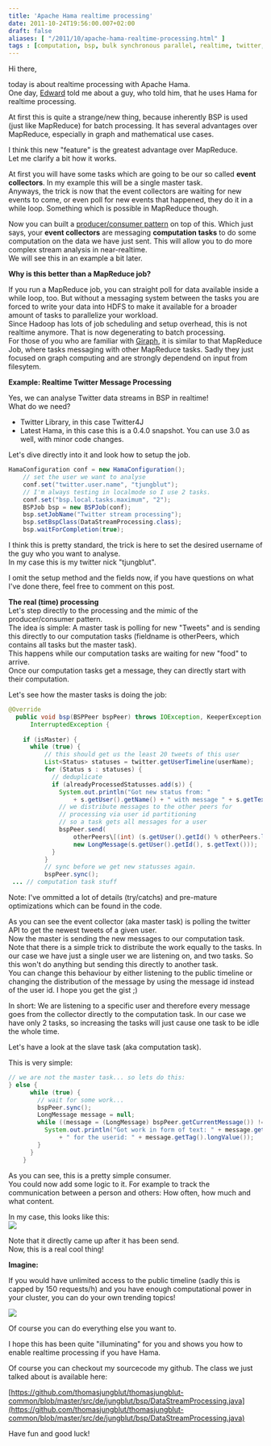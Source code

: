 ```yaml
---
title: 'Apache Hama realtime processing'
date: 2011-10-24T19:56:00.007+02:00
draft: false
aliases: [ "/2011/10/apache-hama-realtime-processing.html" ]
tags : [computation, bsp, bulk synchronous parallel, realtime, twitter, apache hama, real time, processing]
---
```


Hi there,  
  
today is about realtime processing with Apache Hama.  
One day, [Edward](https://twitter.com/#!/eddieyoon) told me about a guy, who told him, that he uses Hama for realtime processing.  
  
At first this is quite a strange/new thing, because inherently BSP is used (just like MapReduce) for batch processing. It has several advantages over MapReduce, especially in graph and mathematical use cases.  
  
I think this new "feature" is the greatest advantage over MapReduce.  
Let me clarify a bit how it works.  
  
At first you will have some tasks which are going to be our so called **event collectors**. In my example this will be a single master task.  
Anyways, the trick is now that the event collectors are waiting for new events to come, or even poll for new events that happened, they do it in a while loop. Something which is possible in MapReduce though.  
  
Now you can built a [producer/consumer pattern](http://zone.ni.com/devzone/cda/tut/p/id/3023) on top of this. Which just says, your **event collectors** are messaging **computation tasks** to do some computation on the data we have just sent. This will allow you to do more complex stream analysis in near-realtime.  
We will see this in an example a bit later.  
  
**Why is this better than a MapReduce job?**  

If you run a MapReduce job, you can straight poll for data available inside a while loop, too. But without a messaging system between the tasks you are forced to write your data into HDFS to make it available for a broader amount of tasks to parallelize your workload.  
Since Hadoop has lots of job scheduling and setup overhead, this is not realtime anymore. That is now degenerating to batch processing.  
For those of you who are familiar with [Giraph](http://incubator.apache.org/giraph/), it is similar to that MapReduce Job, where tasks messaging with other MapReduce tasks. Sadly they just focused on graph computing and are strongly dependend on input from filesytem.  
  
**Example: Realtime Twitter Message Processing**  

Yes, we can analyse Twitter data streams in BSP in realtime!  
What do we need?  

*   Twitter Library, in this case Twitter4J
*   Latest Hama, in this case this is a 0.4.0 snapshot. You can use 3.0 as well, with minor code changes.

Let's dive directly into it and look how to setup the job.  
  
```java
HamaConfiguration conf = new HamaConfiguration();  
    // set the user we want to analyse  
    conf.set("twitter.user.name", "tjungblut");  
    // I'm always testing in localmode so I use 2 tasks.  
    conf.set("bsp.local.tasks.maximum", "2");  
    BSPJob bsp = new BSPJob(conf);  
    bsp.setJobName("Twitter stream processing");  
    bsp.setBspClass(DataStreamProcessing.class);  
    bsp.waitForCompletion(true);  
```  

I think this is pretty standard, the trick is here to set the desired username of the guy who you want to analyse.  
In my case this is my twitter nick "tjungblut".  
  
I omit the setup method and the fields now, if you have questions on what I've done there, feel free to comment on this post.  
  
**The real (time) processing**  
Let's step directly to the processing and the mimic of the producer/consumer pattern.  
The idea is simple: A master task is polling for new "Tweets" and is sending this directly to our computation tasks (fieldname is otherPeers, which contains all tasks but the master task).  
This happens while our computation tasks are waiting for new "food" to arrive.  
Once our computation tasks get a message, they can directly start with their computation.  
  
Let's see how the master tasks is doing the job:  
  
```java
@Override  
  public void bsp(BSPPeer bspPeer) throws IOException, KeeperException,  
      InterruptedException {  
  
    if (isMaster) {  
      while (true) {  
          // this should get us the least 20 tweets of this user  
          List<Status> statuses = twitter.getUserTimeline(userName);  
          for (Status s : statuses) {  
            // deduplicate  
            if (alreadyProcessedStatusses.add(s)) {  
              System.out.println("Got new status from: "  
                  + s.getUser().getName() + " with message " + s.getText());  
              // we distribute messages to the other peers for  
              // processing via user id partitioning  
              // so a task gets all messages for a user  
              bspPeer.send(  
                  otherPeers\[(int) (s.getUser().getId() % otherPeers.length)\],  
                  new LongMessage(s.getUser().getId(), s.getText()));  
            }  
          }  
          // sync before we get new statusses again.  
          bspPeer.sync();  
 ... // computation task stuff  
```

Note: I've ommitted a lot of details (try/catchs) and pre-mature optimizations which can be found in the code.  
  
As you can see the event collector (aka master task) is polling the twitter API to get the newest tweets of a given user.  
Now the master is sending the new messages to our computation task.  
Note that there is a simple trick to distribute the work equally to the tasks. In our case we have just a single user we are listening on, and two tasks. So this won't do anything but sending this directly to another task.  
You can change this behaviour by either listening to the public timeline or changing the distribution of the message by using the message id instead of the user id. I hope you get the gist ;)  
  
In short: We are listening to a specific user and therefore every message goes from the collector directly to the computation task. In our case we have only 2 tasks, so increasing the tasks will just cause one task to be idle the whole time.  
  
Let's have a look at the slave task (aka computation task).  
  
This is very simple:  

```java
// we are not the master task... so lets do this:  
} else {  
      while (true) {  
        // wait for some work...  
        bspPeer.sync();  
        LongMessage message = null;  
        while ((message = (LongMessage) bspPeer.getCurrentMessage()) != null) {  
          System.out.println("Got work in form of text: " + message.getData()  
              + " for the userid: " + message.getTag().longValue());  
        }  
      }  
    }  

```  

As you can see, this is a pretty simple consumer.  
You could now add some logic to it. For example to track the communication between a person and others: How often, how much and what content.  
  
In my case, this looks like this:  
[![](http://2.bp.blogspot.com/-6MS0x-aEbys/TqWlhBnqlhI/AAAAAAAAAV4/I8F_P9Ou0Z0/s320/hama-realtime.PNG)](http://2.bp.blogspot.com/-6MS0x-aEbys/TqWlhBnqlhI/AAAAAAAAAV4/I8F_P9Ou0Z0/s1600/hama-realtime.PNG)
  
Note that it directly came up after it has been send.  
Now, this is a real cool thing!  
  
**Imagine:**  

If you would have unlimited access to the public timeline (sadly this is capped by 150 requests/h) and you have enough computational power in your cluster, you can do your own trending topics!  

[![](http://2.bp.blogspot.com/-LkdKw6IG5Tw/TqWmN0PwYaI/AAAAAAAAAWA/ua7DRkD3CHw/s1600/twittertrends.PNG)](http://2.bp.blogspot.com/-LkdKw6IG5Tw/TqWmN0PwYaI/AAAAAAAAAWA/ua7DRkD3CHw/s1600/twittertrends.PNG)

Of course you can do everything else you want to.  
  
I hope this has been quite "illuminating" for you and shows you how to enable realtime processing if you have Hama.  
  
Of course you can checkout my sourcecode my github. The class we just talked about is available here:  
  
[https://github.com/thomasjungblut/thomasjungblut-common/blob/master/src/de/jungblut/bsp/DataStreamProcessing.java](https://github.com/thomasjungblut/thomasjungblut-common/blob/master/src/de/jungblut/bsp/DataStreamProcessing.java)  
  
Have fun and good luck!